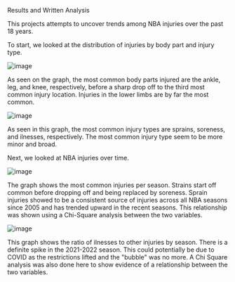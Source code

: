 Results and Written Analysis

This projects attempts to uncover trends among NBA injuries over the past 18 years. 

To start, we looked at the distribution of injuries by body part and injury type.

![image](https://github.com/anisha-kishore/Project-1/assets/154575922/93694a7f-5b67-425f-af83-aeceb9908667)

As seen on the graph, the most common body parts injured are the ankle, leg, and 
knee, respectively, before a sharp drop off to the third most common injury location. 
Injuries in the lower limbs are by far the most common.

![image](https://github.com/anisha-kishore/Project-1/assets/154575922/91874070-96c8-414d-8034-7c2291560c61)

As seen in this graph, the most common injury types are sprains, soreness, and
ilnesses, respectively. The most common injury type seem to be more minor and broad.

Next, we looked at NBA injuries over time. 

![image](https://github.com/anisha-kishore/Project-1/assets/154575922/ce422464-25b0-43a2-ada1-e209c66fea55)

The graph shows the most common injuries per season. Strains start off common before dropping off and being replaced by soreness.
Sprain injuries showed to be a consistent source of injuries across all NBA seasons since 2005 and has trended upward in the recent seasons. This relationship was shown using a Chi-Square analysis between the two variables.

![image](https://github.com/anisha-kishore/Project-1/assets/154575922/5ace8d53-b4d4-4e0c-8e44-141046f2f113)

This graph shows the ratio of ilnesses to other injuries by season. There is a definite spike in the 2021-2022 season. 
This could potentially be due to COVID as the restrictions lifted and the "bubble" was no more. A Chi Square analysis was also done here to show evidence of a relationship between the two variables. 

